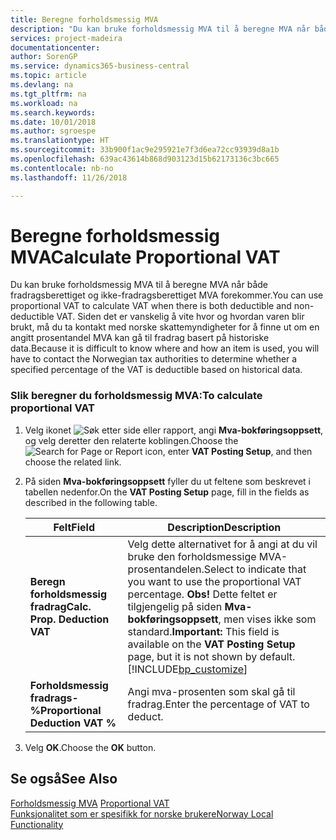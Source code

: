 ```yaml
---
title: Beregne forholdsmessig MVA
description: "Du kan bruke forholdsmessig MVA til å beregne MVA når både fradragsberettiget og ikke-fradragsberettiget MVA forekommer."
services: project-madeira
documentationcenter: 
author: SorenGP
ms.service: dynamics365-business-central
ms.topic: article
ms.devlang: na
ms.tgt_pltfrm: na
ms.workload: na
ms.search.keywords: 
ms.date: 10/01/2018
ms.author: sgroespe
ms.translationtype: HT
ms.sourcegitcommit: 33b900f1ac9e295921e7f3d6ea72cc93939d8a1b
ms.openlocfilehash: 639ac43614b868d903123d15b62173136c3bc665
ms.contentlocale: nb-no
ms.lasthandoff: 11/26/2018

---
```

# <a name="calculate-proportional-vat"></a><span data-ttu-id="17449-103">Beregne forholdsmessig MVA</span><span class="sxs-lookup"><span data-stu-id="17449-103">Calculate Proportional VAT</span></span>
<span data-ttu-id="17449-104">Du kan bruke forholdsmessig MVA til å beregne MVA når både fradragsberettiget og ikke-fradragsberettiget MVA forekommer.</span><span class="sxs-lookup"><span data-stu-id="17449-104">You can use proportional VAT to calculate VAT when there is both deductible and non-deductible VAT.</span></span> <span data-ttu-id="17449-105">Siden det er vanskelig å vite hvor og hvordan varen blir brukt, må du ta kontakt med norske skattemyndigheter for å finne ut om en angitt prosentandel MVA kan gå til fradrag basert på historiske data.</span><span class="sxs-lookup"><span data-stu-id="17449-105">Because it is difficult to know where and how an item is used, you will have to contact the Norwegian tax authorities to determine whether a specified percentage of the VAT is deductible based on historical data.</span></span>  

### <a name="to-calculate-proportional-vat"></a><span data-ttu-id="17449-106">Slik beregner du forholdsmessig MVA:</span><span class="sxs-lookup"><span data-stu-id="17449-106">To calculate proportional VAT</span></span>  

1.  <span data-ttu-id="17449-107">Velg ikonet ![Søk etter side eller rapport](../../media/ui-search/search_small.png "Søk etter side eller rapport"), angi **Mva-bokføringsoppsett**, og velg deretter den relaterte koblingen.</span><span class="sxs-lookup"><span data-stu-id="17449-107">Choose the ![Search for Page or Report](../../media/ui-search/search_small.png "Search for Page or Report icon") icon, enter **VAT Posting Setup**, and then choose the related link.</span></span>  
2.  <span data-ttu-id="17449-108">På siden **Mva-bokføringsoppsett** fyller du ut feltene som beskrevet i tabellen nedenfor.</span><span class="sxs-lookup"><span data-stu-id="17449-108">On the **VAT Posting Setup** page, fill in the fields as described in the following table.</span></span>  

    |<span data-ttu-id="17449-109">Felt</span><span class="sxs-lookup"><span data-stu-id="17449-109">Field</span></span>|<span data-ttu-id="17449-110">Description</span><span class="sxs-lookup"><span data-stu-id="17449-110">Description</span></span>|  
    |---------------------------------|---------------------------------------|  
    |<span data-ttu-id="17449-111">**Beregn forholdsmessig fradrag**</span><span class="sxs-lookup"><span data-stu-id="17449-111">**Calc. Prop. Deduction VAT**</span></span>|<span data-ttu-id="17449-112">Velg dette alternativet for å angi at du vil bruke den forholdsmessige MVA-prosentandelen.</span><span class="sxs-lookup"><span data-stu-id="17449-112">Select to indicate that you want to use the proportional VAT percentage.</span></span> <span data-ttu-id="17449-113">**Obs!** Dette feltet er tilgjengelig på siden **Mva-bokføringsoppsett**, men vises ikke som standard.</span><span class="sxs-lookup"><span data-stu-id="17449-113">**Important:**  This field is available on the **VAT Posting Setup** page, but it is not shown by default.</span></span> [!INCLUDE[bp_customize](../../includes/bp_customize_md.md)]|  
    |<span data-ttu-id="17449-114">**Forholdsmessig fradrags-%**</span><span class="sxs-lookup"><span data-stu-id="17449-114">**Proportional Deduction VAT %**</span></span>|<span data-ttu-id="17449-115">Angi mva-prosenten som skal gå til fradrag.</span><span class="sxs-lookup"><span data-stu-id="17449-115">Enter the percentage of VAT to deduct.</span></span>|  

3.  <span data-ttu-id="17449-116">Velg **OK**.</span><span class="sxs-lookup"><span data-stu-id="17449-116">Choose the **OK** button.</span></span>  

## <a name="see-also"></a><span data-ttu-id="17449-117">Se også</span><span class="sxs-lookup"><span data-stu-id="17449-117">See Also</span></span>  
 <span data-ttu-id="17449-118">[Forholdsmessig MVA](proportional-vat.md) </span><span class="sxs-lookup"><span data-stu-id="17449-118">[Proportional VAT](proportional-vat.md) </span></span>  
 [<span data-ttu-id="17449-119">Funksjonalitet som er spesifikk for norske brukere</span><span class="sxs-lookup"><span data-stu-id="17449-119">Norway Local Functionality</span></span>](norway-local-functionality.md)   
 


